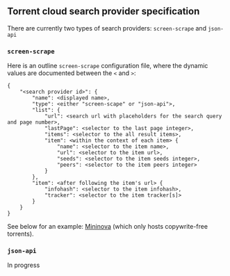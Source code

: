 ## Torrent cloud search provider specification

There are currently two types of search providers: `screen-scrape` and `json-api`

### `screen-scrape`

Here is an outline `screen-scrape` configuration file, where the dynamic values are documented between the `<` and `>`:

```
{
	"<search provider id>": {
		"name": <displayed name>,
		"type": <either "screen-scape" or "json-api">,
		"list": {
			"url": <search url with placeholders for the search query and page number>,
			"lastPage": <selector to the last page integer>,
			"items": <selector to the all result items>,
			"item": <within the context of each item> {
				"name": <selector to the item name>,
				"url": <selector to the item url>,
				"seeds": <selector to the item seeds integer>,
				"peers": <selector to the item peers integer>
			}
		},
		"item": <after following the item's url> {
			"infohash": <selector to the item infohash>,
			"tracker": <selector to the item tracker[s]>
		}
	}
}
```

See below for an example: [Mininova](http://mininova.org) (which only hosts copywrite-free torrents).

### `json-api`

In progress

